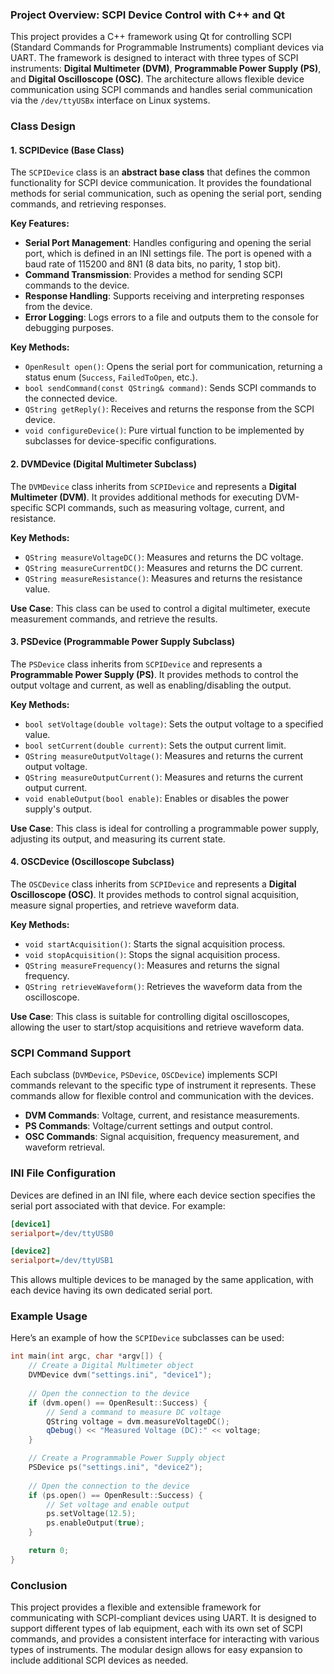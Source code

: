 ### Project Overview: SCPI Device Control with C++ and Qt

This project provides a C++ framework using Qt for controlling SCPI (Standard Commands for Programmable Instruments) compliant devices via UART. The framework is designed to interact with three types of SCPI instruments: **Digital Multimeter (DVM)**, **Programmable Power Supply (PS)**, and **Digital Oscilloscope (OSC)**. The architecture allows flexible device communication using SCPI commands and handles serial communication via the `/dev/ttyUSBx` interface on Linux systems.

### Class Design

#### 1. **SCPIDevice (Base Class)**
The `SCPIDevice` class is an **abstract base class** that defines the common functionality for SCPI device communication. It provides the foundational methods for serial communication, such as opening the serial port, sending commands, and retrieving responses.

**Key Features:**
- **Serial Port Management**: Handles configuring and opening the serial port, which is defined in an INI settings file. The port is opened with a baud rate of 115200 and 8N1 (8 data bits, no parity, 1 stop bit).
- **Command Transmission**: Provides a method for sending SCPI commands to the device.
- **Response Handling**: Supports receiving and interpreting responses from the device.
- **Error Logging**: Logs errors to a file and outputs them to the console for debugging purposes.

**Key Methods:**
- `OpenResult open()`: Opens the serial port for communication, returning a status enum (`Success`, `FailedToOpen`, etc.).
- `bool sendCommand(const QString& command)`: Sends SCPI commands to the connected device.
- `QString getReply()`: Receives and returns the response from the SCPI device.
- `void configureDevice()`: Pure virtual function to be implemented by subclasses for device-specific configurations.

#### 2. **DVMDevice (Digital Multimeter Subclass)**

The `DVMDevice` class inherits from `SCPIDevice` and represents a **Digital Multimeter (DVM)**. It provides additional methods for executing DVM-specific SCPI commands, such as measuring voltage, current, and resistance.

**Key Methods:**
- `QString measureVoltageDC()`: Measures and returns the DC voltage.
- `QString measureCurrentDC()`: Measures and returns the DC current.
- `QString measureResistance()`: Measures and returns the resistance value.

**Use Case**: This class can be used to control a digital multimeter, execute measurement commands, and retrieve the results.

#### 3. **PSDevice (Programmable Power Supply Subclass)**

The `PSDevice` class inherits from `SCPIDevice` and represents a **Programmable Power Supply (PS)**. It provides methods to control the output voltage and current, as well as enabling/disabling the output.

**Key Methods:**
- `bool setVoltage(double voltage)`: Sets the output voltage to a specified value.
- `bool setCurrent(double current)`: Sets the output current limit.
- `QString measureOutputVoltage()`: Measures and returns the current output voltage.
- `QString measureOutputCurrent()`: Measures and returns the current output current.
- `void enableOutput(bool enable)`: Enables or disables the power supply's output.

**Use Case**: This class is ideal for controlling a programmable power supply, adjusting its output, and measuring its current state.

#### 4. **OSCDevice (Oscilloscope Subclass)**

The `OSCDevice` class inherits from `SCPIDevice` and represents a **Digital Oscilloscope (OSC)**. It provides methods to control signal acquisition, measure signal properties, and retrieve waveform data.

**Key Methods:**
- `void startAcquisition()`: Starts the signal acquisition process.
- `void stopAcquisition()`: Stops the signal acquisition process.
- `QString measureFrequency()`: Measures and returns the signal frequency.
- `QString retrieveWaveform()`: Retrieves the waveform data from the oscilloscope.

**Use Case**: This class is suitable for controlling digital oscilloscopes, allowing the user to start/stop acquisitions and retrieve waveform data.

### SCPI Command Support

Each subclass (`DVMDevice`, `PSDevice`, `OSCDevice`) implements SCPI commands relevant to the specific type of instrument it represents. These commands allow for flexible control and communication with the devices.

- **DVM Commands**: Voltage, current, and resistance measurements.
- **PS Commands**: Voltage/current settings and output control.
- **OSC Commands**: Signal acquisition, frequency measurement, and waveform retrieval.

### INI File Configuration

Devices are defined in an INI file, where each device section specifies the serial port associated with that device. For example:

```ini
[device1]
serialport=/dev/ttyUSB0

[device2]
serialport=/dev/ttyUSB1
```

This allows multiple devices to be managed by the same application, with each device having its own dedicated serial port.

### Example Usage

Here’s an example of how the `SCPIDevice` subclasses can be used:

```cpp
int main(int argc, char *argv[]) {
    // Create a Digital Multimeter object
    DVMDevice dvm("settings.ini", "device1");
    
    // Open the connection to the device
    if (dvm.open() == OpenResult::Success) {
        // Send a command to measure DC voltage
        QString voltage = dvm.measureVoltageDC();
        qDebug() << "Measured Voltage (DC):" << voltage;
    }

    // Create a Programmable Power Supply object
    PSDevice ps("settings.ini", "device2");
    
    // Open the connection to the device
    if (ps.open() == OpenResult::Success) {
        // Set voltage and enable output
        ps.setVoltage(12.5);
        ps.enableOutput(true);
    }

    return 0;
}
```

### Conclusion

This project provides a flexible and extensible framework for communicating with SCPI-compliant devices using UART. It is designed to support different types of lab equipment, each with its own set of SCPI commands, and provides a consistent interface for interacting with various types of instruments. The modular design allows for easy expansion to include additional SCPI devices as needed.